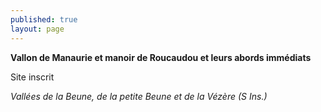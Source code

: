 ```yaml
---
published: true
layout: page
---
```



**Vallon de Manaurie et manoir de Roucaudou et leurs abords immédiats**

Site inscrit

_Vallées de la Beune, de la petite Beune et de la Vézère (S Ins.)_
